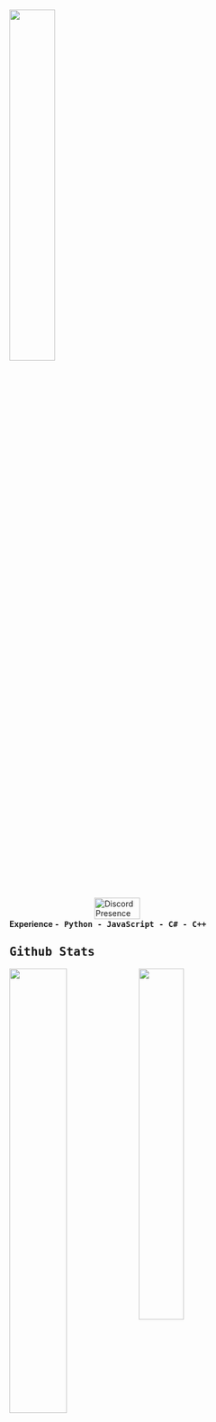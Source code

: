 # <img width="40%" src= "https://readme-typing-svg.demolab.com?font=Fira+Code&pause=1000&color=4a76fc&background=FF6AAA00&vCenter=false&multiline=true&width=435&height=30&lines=15+%2C+self+taught+developer">

<div style="display: flex; justify-content: center;">
  <img width="40%" src="https://lanyard.cnrad.dev/api/1218434528285036606?decoration=true&useDisplayName=true&animationDuration=2s&waveColor=7ea1f3&imgStyle=square&imgBorderRadius=16px&&bg=DD272700&idleMessage=kuyokatashi%20on%20insta!" alt="Discord Presence">
</div>
<b> Experience <b>
<samp>
- Python
- JavaScript
- C#
- C++
<samp>

## Github Stats

<img align="left" width="45%" src="https://github-readme-stats.vercel.app/api?username=kuyo1337&show_icons=true&theme=react&hide_border=true&bg_color=0D1117">
<img align="left" width="40%" src="https://moe-counter.glitch.me/get/@:kuyo1337"> 
